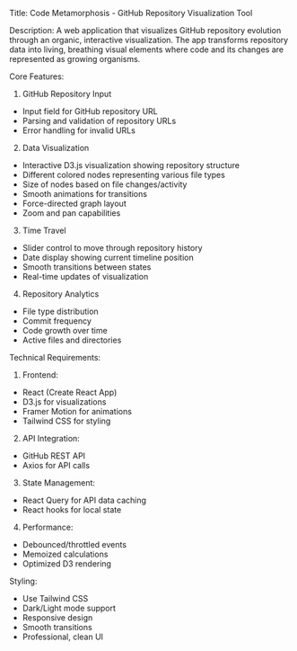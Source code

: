 Title: Code Metamorphosis - GitHub Repository Visualization Tool

Description:
A web application that visualizes GitHub repository evolution through an organic, interactive visualization. The app transforms repository data into living, breathing visual elements where code and its changes are represented as growing organisms.

Core Features:
1. GitHub Repository Input
- Input field for GitHub repository URL
- Parsing and validation of repository URLs
- Error handling for invalid URLs

2. Data Visualization
- Interactive D3.js visualization showing repository structure
- Different colored nodes representing various file types
- Size of nodes based on file changes/activity
- Smooth animations for transitions
- Force-directed graph layout
- Zoom and pan capabilities

3. Time Travel
- Slider control to move through repository history
- Date display showing current timeline position
- Smooth transitions between states
- Real-time updates of visualization

4. Repository Analytics
- File type distribution
- Commit frequency
- Code growth over time
- Active files and directories

Technical Requirements:

1. Frontend:
- React (Create React App)
- D3.js for visualizations
- Framer Motion for animations
- Tailwind CSS for styling

2. API Integration:
- GitHub REST API
- Axios for API calls

3. State Management:
- React Query for API data caching
- React hooks for local state

4. Performance:
- Debounced/throttled events
- Memoized calculations
- Optimized D3 rendering

Styling:
- Use Tailwind CSS
- Dark/Light mode support
- Responsive design
- Smooth transitions
- Professional, clean UI
